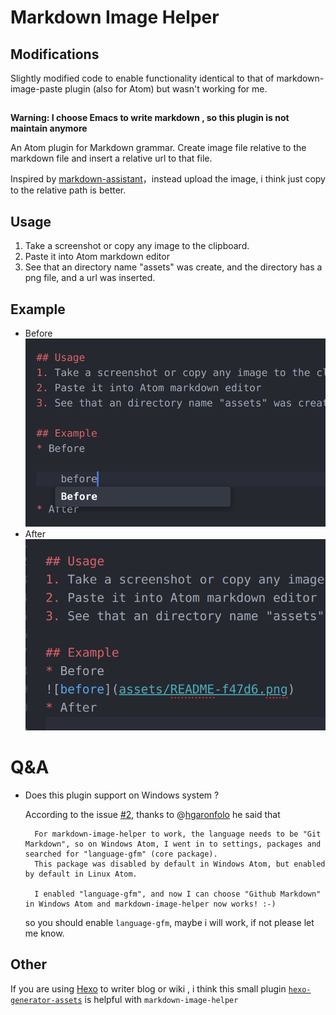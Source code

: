 # Markdown Image Helper

## Modifications
Slightly modified code to enable functionality identical to that of markdown-image-paste plugin (also for Atom) but wasn't working for me.
##
**Warning: I choose Emacs to write markdown , so this plugin is not maintain anymore**

An Atom plugin for Markdown grammar. Create image file relative to the markdown file and insert a relative url to that file.

Inspired by [markdown-assistant](https://github.com/knightli/markdown-assistant)，instead upload the image, i think just copy to the relative path is better.

## Usage
1. Take a screenshot or copy any image to the clipboard.
2. Paste it into Atom markdown editor
3. See that an directory name "assets" was create, and the directory has a png file, and a url was inserted.

## Example
* Before
![before](assets/README-f47d6.png)
* After
![after](assets/README-c9bdb.png)
# Q&A
- Does this plugin support on Windows system ?

    According to the issue [#2](https://github.com/bigyuki/markdown-image-helper/issues/2), thanks to @[hgaronfolo](https://github.com/hgaronfolo) he said that

        For markdown-image-helper to work, the language needs to be "Git Markdown", so on Windows Atom, I went in to settings, packages and searched for "language-gfm" (core package).
        This package was disabled by default in Windows Atom, but enabled by default in Linux Atom.

        I enabled "language-gfm", and now I can choose "Github Markdown" in Windows Atom and markdown-image-helper now works! :-)

    so you should enable `language-gfm`, maybe i will work, if not please let me know.

## Other
If you are using [Hexo](https://github.com/hexojs/hexo) to writer blog or wiki , i think this small plugin [`hexo-generator-assets`](https://github.com/bigyuki/hexo-generator-assets) is helpful with `markdown-image-helper`
